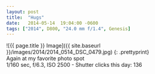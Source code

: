 ```yaml
---
layout: post
title:  "Hugs"
date:   2014-05-14  19:04:00 -0600
tags: ["2014", D800, "24.0 mm f/1.4", Genesis]
---
```

![{{ page.title }} Image]({{ site.baseurl }}/images/2014/2014_0514_DSC_0479.jpg)
{: .prettyprint}  
Again at my favorite photo spot  
1/160 sec, f/6.3, ISO 2500 - Shutter clicks this day: 136